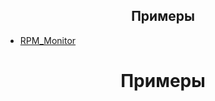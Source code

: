 <h2 align="center">Примеры</h2>

- [RPM_Monitor](https://github.com/Saad-Imtiaz/RPM-Monitor)


<h1 align="center">Примеры</h1>
